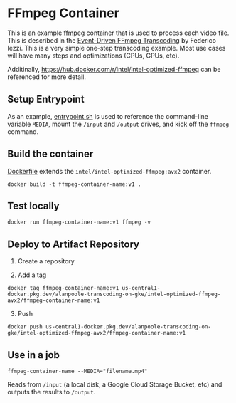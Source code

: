 # FFmpeg Container

This is an example [ffmpeg](https://en.wikipedia.org/wiki/FFmpeg) container that is used to process each video file. This is described in the [Event-Driven FFmpeg Transcoding]( https://medium.com/google-cloud/event-driven-ffmpeg-transcoding-a-modern-solution-with-gcp-42995d5c3dbb) by Federico Iezzi. This is a very simple one-step transcoding example. Most use cases will have many steps and optimizations (CPUs, GPUs, etc).

Additinally, https://hub.docker.com/r/intel/intel-optimized-ffmpeg can be referenced for more detail.

## Setup Entrypoint

As an example, [entrypoint.sh](entrypoint.sh) is used to reference the command-line variable `MEDIA`, mount the `/input` and `/output` drives, and kick off the `ffmpeg` command.

## Build the container

[Dockerfile](Dockerfile) extends the `intel/intel-optimized-ffmpeg:avx2` container.

```
docker build -t ffmpeg-container-name:v1 .
```

## Test locally

```
docker run ffmpeg-container-name:v1 ffmpeg -v
```

## Deploy to Artifact Repository

1. Create a repository

2. Add a tag
```
docker tag ffmpeg-container-name:v1 us-central1-docker.pkg.dev/alanpoole-transcoding-on-gke/intel-optimized-ffmpeg-avx2/ffmpeg-container-name:v1
```

3. Push
```
docker push us-central1-docker.pkg.dev/alanpoole-transcoding-on-gke/intel-optimized-ffmpeg-avx2/ffmpeg-container-name:v1
```

## Use in a job

```
ffmpeg-container-name --MEDIA="filename.mp4"
```

Reads from `/input` (a local disk, a Google Cloud Storage Bucket, etc) and outputs the results to `/output`.